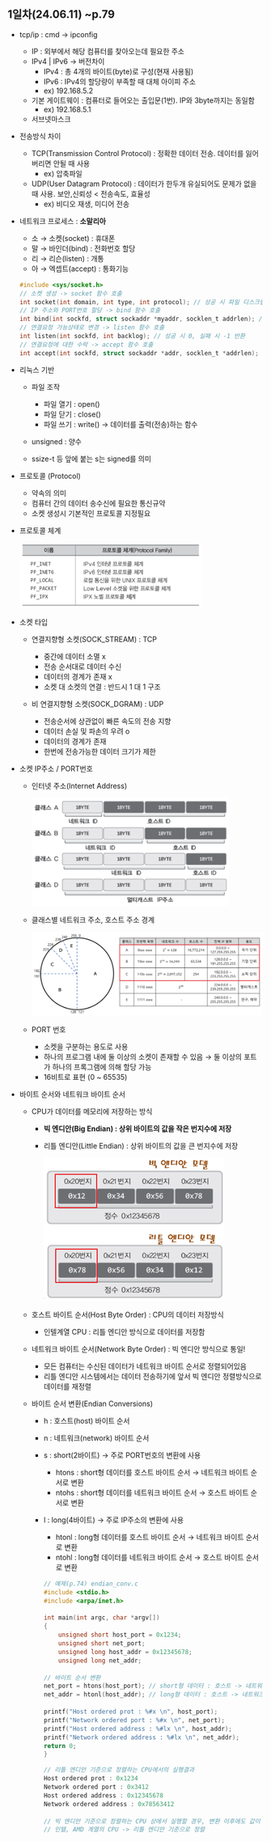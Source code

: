 ## 1일차(24.06.11) ~p.79
- tcp/ip : cmd &rarr; ipconfig
    - IP : 외부에서 해당 컴퓨터를 찾아오는데 필요한 주소
    - IPv4 | IPv6 &rarr; 버전차이
        - IPv4 : 총 4개의 바이트(byte)로 구성(현재 사용됨)
        - IPv6 : IPv4의 할당량이 부족할 때 대체 아이피 주소
        - ex) 192.168.5.2
    - 기본 게이트웨이 : 컴퓨터로 들어오는 출입문(1번). IP와 3byte까지는 동일함
        - ex) 192.168.5.1
    - 서브넷마스크

- 전송방식 차이
    - TCP(Transmission Control Protocol) : 정확한 데이터 전송. 데이터를 잃어버리면 안될 때 사용 
        - ex) 압축파일
    - UDP(User Datagram Protocol) : 데이터가 한두개 유실되어도 문제가 없을 때 사용. 보안,신뢰성 < 전송속도, 효율성
        - ex) 비디오 재생, 미디어 전송

- 네트워크 프로세스 : **소말리아**
    - 소 &rarr; 소켓(socket) : 휴대폰
    - 말 &rarr; 바인더(bind) : 전화번호 할당
    - 리 &rarr; 리슨(listen) : 개통
    - 아 &rarr; 엑셉트(accept) : 통화기능

    ``` c
    #include <sys/socket.h>
    // 소켓 생성 -> socket 함수 호출
    int socket(int domain, int type, int protocol); // 성공 시 파일 디스크립터, 실패 시 -1 반환
    // IP 주소와 PORT번호 할당 -> bind 함수 호출
    int bind(int sockfd, struct sockaddr *myaddr, socklen_t addrlen); // 성공 시 0, 실패 시 -1 반환
    // 연결요청 가능상태로 변경 -> listen 함수 호출
    int listen(int sockfd, int backlog); // 성공 시 0, 실패 시 -1 반환
    // 연결요청에 대한 수락 -> accept 함수 호출
    int accept(int sockfd, struct sockaddr *addr, socklen_t *addrlen); // 성공 시 파일 디스크립터, 실패 시 -1 반환
    ```

- 리눅스 기반
    - 파일 조작
        - 파일 열기 : open()
        - 파일 닫기 : close()
        - 파일 쓰기 : write() &rarr; 데이터를 출력(전송)하는 함수

    - unsigned : 양수
    - ssize-t 등 앞에 붙는 s는 signed를 의미

- 프로토콜 (Protocol) 
    - 약속의 의미
    - 컴퓨터 간의 데이터 송수신에 필요한 통신규약
    - 소켓 생성시 기본적인 프로토콜 지정필요

- 프로토콜 체계

    ![프로토콜 체계](https://raw.githubusercontent.com/HyungJuu/basic-TCP-IP-2024/main/images/tcp001.png)
    
- 소켓 타입
    - 연결지향형 소켓(SOCK_STREAM) : TCP
        - 중간에 데이터 소멸 x
        - 전송 순서대로 데이터 수신
        - 데이터의 경계가 존재 x
        - 소켓 대 소켓의 연결 : 반드시 1 대 1 구조

    - 비 연결지향형 소켓(SOCK_DGRAM) : UDP
        - 전송순서에 상관없이 빠른 속도의 전송 지향
        - 데이터 손실 및 파손의 우려 o
        - 데이터의 경계가 존재
        - 한번에 전송가능한 데이터 크기가 제한

- 소켓 IP주소 / PORT번호
    - 인터넷 주소(Internet Address)

        ![IPv4 인터넷 주소 체계](https://raw.githubusercontent.com/HyungJuu/basic-TCP-IP-2024/main/images/tcp003.png)

    - 클래스별 네트워크 주소, 호스트 주소 경계

        <!-- ![클래스](https://raw.githubusercontent.com/HyungJuu/basic-TCP-IP-2024/main/images/tcp002.png) -->
        <img src="https://raw.githubusercontent.com/HyungJuu/basic-TCP-IP-2024/main/images/tcp002.png" width="700" alt="클래스">

    - PORT 번호
        - 소켓을 구분하는 용도로 사용
        - 하나의 프로그램 내에 둘 이상의 소켓이 존재할 수 있음 &rarr; 둘 이상의 포트가 하나의 프록그램에 의해 할당 가능
        - 16비트로 표현 (0 ~ 65535)

- 바이트 순서와 네트워크 바이트 순서
    - CPU가 데이터를 메모리에 저장하는 방식
        - **빅 엔디안(Big Endian) : 상위 바이트의 값을 작은 번지수에 저장**
        - 리틀 엔디안(Little Endian) : 상위 바이트의 값을 큰 번지수에 저장

            ![CPU 데이터 저장방식](https://raw.githubusercontent.com/HyungJuu/basic-TCP-IP-2024/main/images/tcp004.png)

    - 호스트 바이트 순서(Host Byte Order) : CPU의 데이터 저장방식
        - 인텔계열 CPU : 리틀 엔디안 방식으로 데이터를 저장함

    - 네트워크 바이트 순서(Network Byte Order) : 빅 엔디안 방식으로 통일!
        - 모든 컴퓨터는 수신된 데이터가 네트워크 바이트 순서로 정렬되어있음
        - 리틀 엔디안 시스템에서는 데이터 전송하기에 앞서 빅 엔디안 정렬방식으로 데이터를 재정렬

    - 바이트 순서 변환(Endian Conversions)
        - h : 호스트(host) 바이트 순서
        - n : 네트워크(network) 바이트 순서
        - s : short(2바이트) &rarr; 주로 PORT번호의 변환에 사용
            - htons : short형 데이터를 호스트 바이트 순서 &rarr; 네트워크 바이트 순서로 변환
            - ntohs : short형 데이터를 네트워크 바이트 순서 &rarr; 호스트 바이트 순서로 변환

        - l : long(4바이트) &rarr; 주로 IP주소의 변환에 사용
            - htonl : long형 데이터를 호스트 바이트 순서 &rarr; 네트워크 바이트 순서로 변환
            - ntohl : long형 데이터를 네트워크 바이트 순서 &rarr; 호스트 바이트 순서로 변환

            ``` c
            // 예제(p.74) endian_conv.c
            #include <stdio.h>
            #include <arpa/inet.h>
            
            int main(int argc, char *argv[])
            {
                unsigned short host_port = 0x1234;
                unsigned short net_port;
                unsigned long host_addr = 0x12345678;
                unsigned long net_addr;

            // 바이트 순서 변환
            net_port = htons(host_port); // short형 데이터 : 호스트 -> 네트워크
            net_addr = htonl(host_addr); // long형 데이터 : 호스트 -> 네트워크

            printf("Host ordered prot : %#x \n", host_port);
            printf("Network ordered port : %#x \n", net_port);
            printf("Host ordered address : %#lx \n", host_addr);
            printf("Network ordered address : %#lx \n", net_addr);
            return 0;
            }
            ```

            ``` c
            // 리틀 엔디안 기준으로 정렬하는 CPU에서의 실행결과
            Host ordered prot : 0x1234
            Network ordered port : 0x3412
            Host ordered address : 0x12345678
            Network ordered address : 0x78563412

            // 빅 엔디안 기준으로 정렬하는 CPU 상에서 실행할 경우, 변환 이후에도 값이 달라지지 않는다.
            // 인텔, AMD 계열의 CPU -> 리틀 엔디안 기준으로 정렬
            ```